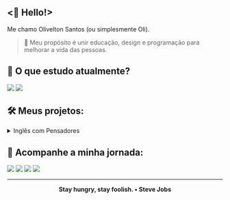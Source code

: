 ## <🖖 Hello!>

<p>Me chamo Olivelton Santos (ou simplesmente Oli).</p>

> 🎯 Meu propósito é unir educação, design e programação para melhorar a vida das pessoas.</p>

## 📝 O que estudo atualmente?

<img src="https://img.shields.io/badge/HTML5-E34F26?style=for-the-badge&logo=html5&logoColor=white"></a> 
<img src="https://img.shields.io/badge/CSS3-1572B6?style=for-the-badge&logo=css3&logoColor=white"></a> 

## 🛠️ Meus projetos:

<details>

<summary>Inglês com Pensadores</summary>

<br>
 
<p>💡 Propósito: ajudar as pessoas a conquistarem uma vida extraordinária através do inglês!</p>

<p>Este é um projeto educacional que visa ensinar as pessoas a como aprender inglês sozinhas e disponibilizar material de estudo gratuitamente. Conforme for evoluindo minhas habilidades irei implementar melhorias na parte tecnológica do projeto.</p>

<p>E se você ficou curioso(a) para saber mais, deixo o link abaixo.</p>

 <a href="https://inglescompensadores.bio.link/" target="_blank"><img src="https://img.shields.io/badge/website-000000?style=for-the-badge&logo=About.me&logoColor=white" target="_blank"></a> 

</details>

## 📱 Acompanhe a minha jornada:

<div> 
   <a href="https://hellooli.com/" target="_blank"><img src="https://img.shields.io/badge/website-000000?style=for-the-badge&logo=About.me&logoColor=white" target="_blank"></a> 
  <a href="https://www.linkedin.com/in/olivelton-santos" target="_blank"><img src="https://img.shields.io/badge/LinkedIn-0077B5?style=for-the-badge&logo=linkedin&logoColor=white" target="_blank"></a>
  <a href="https://www.instagram.com/navegandoemc0d1gos/" target="_blank"><img src="https://img.shields.io/badge/Instagram-E4405F?style=for-the-badge&logo=instagram&logoColor=white" target="_blank"></a>
 	<a href="https://www.youtube.com/@navegandoemc0d1gos" target="_blank"><img src="https://img.shields.io/badge/YouTube-FF0000?style=for-the-badge&logo=youtube&logoColor=white" target="_blank"></a>
</div>

<hr/>

<div align="center">
<strong>Stay hungry, stay foolish. • Steve Jobs</strong>
</div>
